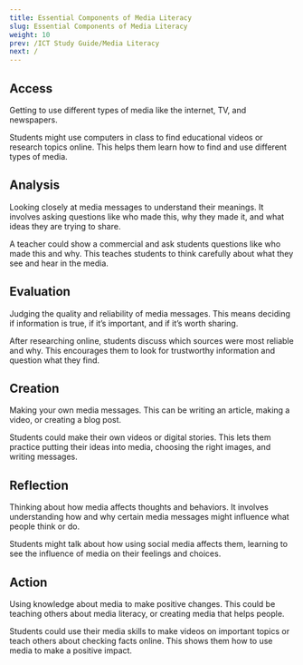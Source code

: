 ```yaml
---
title: Essential Components of Media Literacy
slug: Essential Components of Media Literacy
weight: 10
prev: /ICT Study Guide/Media Literacy
next: /
---
```


## Access

Getting to use different types of media like the internet, TV, and newspapers.

Students might use computers in class to find educational videos or research topics online. This helps them learn how to find and use different types of media.

## Analysis

Looking closely at media messages to understand their meanings. It involves asking questions like who made this, why they made it, and what ideas they are trying to share.

A teacher could show a commercial and ask students questions like who made this and why. This teaches students to think carefully about what they see and hear in the media.

## Evaluation

Judging the quality and reliability of media messages. This means deciding if information is true, if it’s important, and if it’s worth sharing.

After researching online, students discuss which sources were most reliable and why. This encourages them to look for trustworthy information and question what they find.

## Creation

Making your own media messages. This can be writing an article, making a video, or creating a blog post.

Students could make their own videos or digital stories. This lets them practice putting their ideas into media, choosing the right images, and writing messages.

## Reflection

Thinking about how media affects thoughts and behaviors. It involves understanding how and why certain media messages might influence what people think or do.

Students might talk about how using social media affects them, learning to see the influence of media on their feelings and choices.

## Action

Using knowledge about media to make positive changes. This could be teaching others about media literacy, or creating media that helps people.

Students could use their media skills to make videos on important topics or teach others about checking facts online. This shows them how to use media to make a positive impact.
